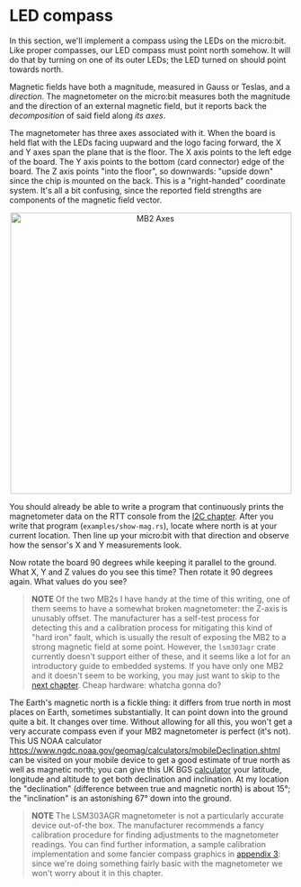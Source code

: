 # LED compass

In this section, we'll implement a compass using the LEDs on the micro:bit. Like proper compasses,
our LED compass must point north somehow. It will do that by turning on one of its outer LEDs; the
LED turned on should point towards north.

Magnetic fields have both a magnitude, measured in Gauss or Teslas, and a *direction*. The
magnetometer on the micro:bit measures both the magnitude and the direction of an external magnetic
field, but it reports back the *decomposition* of said field along *its axes*.

The magnetometer has three axes associated with it. When the board is held flat with the LEDs facing
uupward and the logo facing forward, the X and Y axes span the plane that is the floor. The X axis
points to the left edge of the board. The Y axis points to the bottom (card connector) edge of the
board.  The Z axis points "into the floor", so downwards: "upside down" since the chip is mounted on
the back. This is a "right-handed" coordinate system. It's all a bit confusing, since the reported
field strengths are components of the magnetic field vector.

<p align="center">
<img title="MB2 Axes" src="../assets/mb2-axes.jpg" width="500" />
</p>

You should already be able to write a program that continuously prints the magnetometer data on the
RTT console from the [I2C chapter](../12-i2c/index.md). After you write that program
(`examples/show-mag.rs`), locate where north is at your current location. Then line up your
micro:bit with that direction and observe how the sensor's X and Y measurements look.

Now rotate the board 90 degrees while keeping it parallel to the ground. What X, Y and Z values do
you see this time? Then rotate it 90 degrees again. What values do you see?

> **NOTE** Of the two MB2s I have handy at the time of this writing, one of them seems to have a
> somewhat broken magnetometer: the Z-axis is unusably offset. The manufacturer has a self-test
> process for detecting this and a calibration process for mitigating this kind of "hard iron"
> fault, which is usually the result of exposing the MB2 to a strong magnetic field at some
> point. However, the `lsm303agr` crate currently doesn't support either of these, and it seems like
> a lot for an introductory guide to embedded systems. If you have only one MB2 and it doesn't seem
> to be working, you may just want to skip to the [next chapter]. Cheap hardware: whatcha gonna do?

[next chapter]: ../14-punch-o-meter/index.html

The Earth's magnetic north is a fickle thing: it differs from true north in most places on Earth,
sometimes substantially. It can point down into the ground quite a bit. It changes over time.
Without allowing for all this, you won't get a very accurate compass even if your MB2 magnetometer
is perfect (it's not). This US NOAA calculator
<https://www.ngdc.noaa.gov/geomag/calculators/mobileDeclination.shtml> can be visited on your mobile
device to get a good estimate of true north as well as magnetic north; you can give this UK BGS
[calculator] your latitude, longitude and altitude to get both declination and inclination.  At my
location the "declination" (difference between true and magnetic north) is about 15°; the
"inclination" is an astonishing 67° down into the ground.

[calculator]: http://www.geomag.bgs.ac.uk/data_service/models_compass/wmm_calc.html

> **NOTE** The LSM303AGR magnetometer is not a particularly accurate device out-of-the box. The
> manufacturer recommends a fancy calibration procedure for finding adjustments to the magnetometer
> readings. You can find further information, a sample calibration implementation and some fancier
> compass graphics in [appendix 3]: since we're doing something fairly basic with the magnetometer
> we won't worry about it in this chapter.

[appendix 3]: ../appendix/3-mag-calibration/index.html
